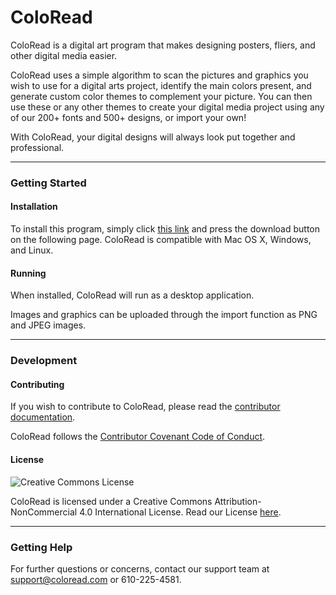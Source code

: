 # ColoRead

ColoRead is a digital art program that makes designing posters, fliers, and other digital media easier. 

ColoRead uses a simple algorithm to scan the pictures and graphics you wish to use for a digital arts project, identify the main colors present, and generate custom color themes to complement your picture. You can then use these or any other themes to create your digital media project using any of our 200+ fonts and 500+ designs, or import your own!

With ColoRead, your digital designs will always look put together and professional. 

------

### Getting Started

#### Installation

To install this program, simply click <u>this link</u> and press the download button on the following page. ColoRead is compatible with Mac OS X, Windows, and Linux.

#### Running

When installed, ColoRead will run as a desktop application.

Images and graphics can be uploaded through the import function as PNG and JPEG images.

------

### Development

#### Contributing

If you wish to contribute to ColoRead, please read the <u>contributor documentation</u>.

ColoRead follows the [Contributor Covenant Code of Conduct](CODE-OF-CONDUCT.md).

#### License

![Creative Commons License](https://i.creativecommons.org/l/by-nc/4.0/88x31.png)

ColoRead is licensed under a Creative Commons Attribution-NonCommercial 4.0 International License.
Read our License [here](LICENSE.md).

------

### Getting Help

For further questions or concerns, contact our support team at support@coloread.com or 610-225-4581.

